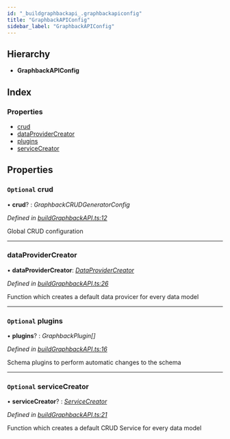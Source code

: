 ```yaml
---
id: "_buildgraphbackapi_.graphbackapiconfig"
title: "GraphbackAPIConfig"
sidebar_label: "GraphbackAPIConfig"
---
```


## Hierarchy

* **GraphbackAPIConfig**

## Index

### Properties

* [crud](_buildgraphbackapi_.graphbackapiconfig.md#optional-crud)
* [dataProviderCreator](_buildgraphbackapi_.graphbackapiconfig.md#dataprovidercreator)
* [plugins](_buildgraphbackapi_.graphbackapiconfig.md#optional-plugins)
* [serviceCreator](_buildgraphbackapi_.graphbackapiconfig.md#optional-servicecreator)

## Properties

### `Optional` crud

• **crud**? : *GraphbackCRUDGeneratorConfig*

*Defined in [buildGraphbackAPI.ts:12](https://github.com/aerogear/graphback/blob/63664df15/packages/graphback/src/buildGraphbackAPI.ts#L12)*

Global CRUD configuration

___

###  dataProviderCreator

• **dataProviderCreator**: *[DataProviderCreator](../modules/_index_.md#dataprovidercreator)*

*Defined in [buildGraphbackAPI.ts:26](https://github.com/aerogear/graphback/blob/63664df15/packages/graphback/src/buildGraphbackAPI.ts#L26)*

Function which creates a default data provicer for every data model

___

### `Optional` plugins

• **plugins**? : *GraphbackPlugin[]*

*Defined in [buildGraphbackAPI.ts:16](https://github.com/aerogear/graphback/blob/63664df15/packages/graphback/src/buildGraphbackAPI.ts#L16)*

Schema plugins to perform automatic changes to the schema

___

### `Optional` serviceCreator

• **serviceCreator**? : *[ServiceCreator](../modules/_index_.md#servicecreator)*

*Defined in [buildGraphbackAPI.ts:21](https://github.com/aerogear/graphback/blob/63664df15/packages/graphback/src/buildGraphbackAPI.ts#L21)*

Function which creates a default CRUD Service for every data model
